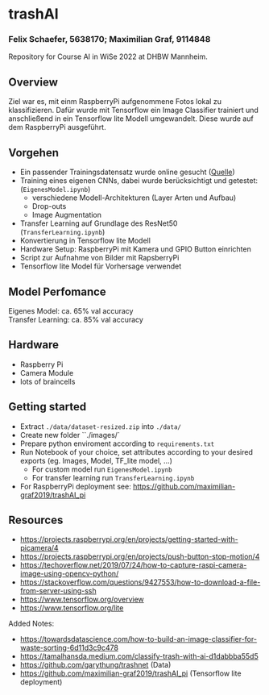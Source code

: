 # trashAI
### Felix Schaefer, 5638170; Maximilian Graf, 9114848
Repository for Course AI in WiSe 2022 at DHBW Mannheim. 

## Overview
Ziel war es, mit einm RaspberryPi aufgenommene Fotos lokal zu klassifizieren. Dafür wurde mit Tensorflow ein Image Classifier trainiert und anschließend in ein Tensorflow lite Modell umgewandelt. Diese wurde auf dem RaspberryPi ausgeführt.

## Vorgehen
- Ein passender Trainingsdatensatz wurde online gesucht ([Quelle](https://github.com/garythung/trashnet))
- Training eines eigenen CNNs, dabei wurde berücksichtigt und getestet: (`EigenesModel.ipynb`)
  - verschiedene Modell-Architekturen (Layer Arten und Aufbau)
  - Drop-outs
  - Image Augmentation
- Transfer Learning auf Grundlage des ResNet50 (`TransferLearning.ipynb`)
- Konvertierung in Tensorflow lite Modell
- Hardware Setup: RaspberryPi mit Kamera und GPIO Button einrichten
- Script zur Aufnahme von Bilder mit RapsberryPi
- Tensorflow lite Model für Vorhersage verwendet

## Model Perfomance
Eigenes Model:      ca. 65% val accuracy  
Transfer Learning:  ca. 85% val accuracy

## Hardware
- Raspberry Pi
- Camera Module
- lots of braincells

## Getting started
- Extract `./data/dataset-resized.zip` into `./data/`
- Create new folder ``./images/`
- Prepare python enviroment according to `requirements.txt`
- Run Notebook of your choice, set attributes according to your desired exports (eg. Images, Model, TF_lite model, ...)
  - For custom model run `EigenesModel.ipynb`
  - For transfer learning run `TransferLearning.ipynb`
- For RaspberryPi deployment see: https://github.com/maximilian-graf2019/trashAI_pi

## Resources
- https://projects.raspberrypi.org/en/projects/getting-started-with-picamera/4
- https://projects.raspberrypi.org/en/projects/push-button-stop-motion/4
- https://techoverflow.net/2019/07/24/how-to-capture-raspi-camera-image-using-opencv-python/
- https://stackoverflow.com/questions/9427553/how-to-download-a-file-from-server-using-ssh
- https://www.tensorflow.org/overview
- https://www.tensorflow.org/lite

Added Notes:
- https://towardsdatascience.com/how-to-build-an-image-classifier-for-waste-sorting-6d11d3c9c478
- https://tamalhansda.medium.com/classify-trash-with-ai-d1dabbba55d5
- https://github.com/garythung/trashnet (Data)
- https://github.com/maximilian-graf2019/trashAI_pi (Tensorflow lite deployment)
